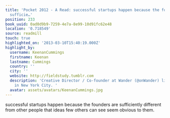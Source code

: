 ```yaml
---
title: 'Pocket 2012 - A Read: successful startups happen because the founders are
  sufficie…'
position: 233
book_uuid: 0ad0d9b9-7259-4e7a-8e99-10d91fc62e48
location: '0.718549'
source: readmill
touch: true
highlighted_on: '2013-03-10T15:40:19.000Z'
highlight_by:
  username: KeenanCummings
  firstname: Keenan
  lastname: Cummings
  country: ''
  city: ''
  website: http://fieldstudy.tumblr.com
  description: 'Creative Director / Co-founder at Wander (@onWander) living and working
    in New York City. '
  avatar: assets/avatars/KeenanCummings.jpg
---
```


successful startups happen because the founders are sufficiently different from other people that ideas few others can see seem obvious to them.